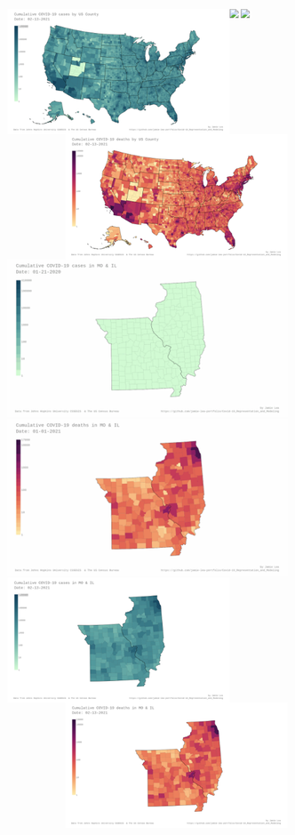 <img src=images/jh-log_cum_cases-USA_anim.gif>
<img src=images/jh-log_cum_deaths-USA_anim.gif>
<img align="left" width="400" src=images/jh-log_cum_cases-USA_most_recent_day.png>
<img align="right" width="400" src=images/jh-log_cum_deaths-USA_most_recent_day.png>
<img src=images/jh-log_cum_cases-MO_IL_anim.gif>
<img src=images/jh-log_cum_deaths-MO_IL_anim.gif>
<img align="left" width="400" src=images/jh-log_cum_cases-MO_IL_most_recent_day.png>
<img align="right" width="400" src=images/jh-log_cum_deaths-MO_IL_most_recent_day.png>
